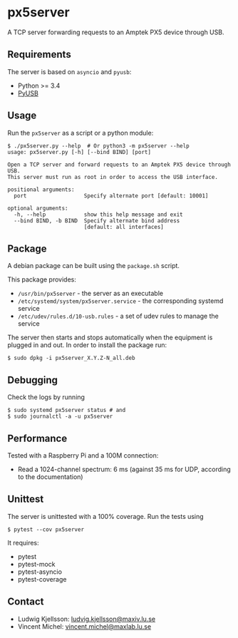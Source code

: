 px5server
=========

A TCP server forwarding requests to an Amptek PX5 device through USB.


Requirements
------------

The server is based on `asyncio` and `pyusb`:

- Python >= 3.4
- [PyUSB](https://walac.github.io/pyusb/)


Usage
-----

Run the `px5server` as a script or a python module:

```console
$ ./px5server.py --help  # Or python3 -m px5server --help
usage: px5server.py [-h] [--bind BIND] [port]

Open a TCP server and forward requests to an Amptek PX5 device through USB.
This server must run as root in order to access the USB interface.

positional arguments:
  port                  Specify alternate port [default: 10001]

optional arguments:
  -h, --help            show this help message and exit
  --bind BIND, -b BIND  Specify alternate bind address
                        [default: all interfaces]
```


Package
-------

A debian package can be built using the `package.sh` script.

This package provides:

- `/usr/bin/px5server` - the server as an executable
- `/etc/systemd/system/px5server.service` - the corresponding systemd service
- `/etc/udev/rules.d/10-usb.rules` - a set of udev rules to manage the service

The server then starts and stops automatically when the equipment is plugged
in and out. In order to install the package run:

```console
$ sudo dpkg -i px5server_X.Y.Z-N_all.deb
```


Debugging
---------

Check the logs by running

```console
$ sudo systemd px5server status # and
$ sudo journalctl -a -u px5server
```


Performance
-----------

Tested with a Raspberry Pi and a 100M connection:

- Read a 1024-channel spectrum: 6 ms (against 35 ms for UDP, according to the documentation)


Unittest
--------

The server is unittested with a 100% coverage. Run the tests using

```console
$ pytest --cov px5server
```

It requires:

- pytest
- pytest-mock
- pytest-asyncio
- pytest-coverage


Contact
-------

- Ludwig Kjellsson: ludvig.kjellsson@maxiv.lu.se
- Vincent Michel: vincent.michel@maxlab.lu.se
